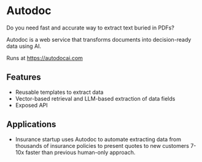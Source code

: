 # Autodoc

Do you need fast and accurate way to extract text buried in PDFs? 

Autodoc is a web service that transforms documents into decision-ready data using AI.

Runs at https://autodocai.com

## Features

- Reusable templates to extract data
- Vector-based retrieval and LLM-based extraction of data fields 
- Exposed API 

## Applications

- Insurance startup uses Autodoc to automate extracting data from thousands of insurance policies to present quotes to new customers 7-10x faster than previous human-only approach.
